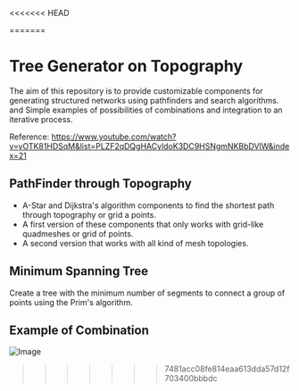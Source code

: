 <<<<<<< HEAD

=======
# Tree Generator on Topography
The aim of this repository is to provide customizable components for generating structured networks using 
pathfinders and search algorithms. and Simple examples of possibilities of combinations and integration to an iterative process.

Reference:
https://www.youtube.com/watch?v=yOTK81HDSqM&list=PLZF2qDQgHACyldoK3DC9HSNgmNKBbDVlW&index=21

## PathFinder through Topography
- A-Star and Dijkstra's algorithm components to find the shortest path through topography or grid a points.
- A first version of these components that only works with grid-like quadmeshes or grid of points.
- A second version that works with all kind of mesh topologies.

## Minimum Spanning Tree
Create a tree with the minimum number of segments to connect a group of points using the Prim's algorithm. 

## Example of Combination

![Image](https://user-images.githubusercontent.com/43108465/222206433-2333188b-db2e-4e5d-a66c-7bdef1d5ed65.jpg)
>>>>>>> 7481acc08fe814eaa613dda57d12f703400bbbdc
